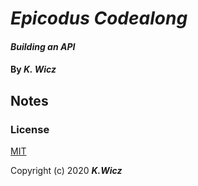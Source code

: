 
# _Epicodus Codealong_

#### _Building an API_

#### By _**K. Wicz**_

## Notes


### License

[MIT](https://choosealicense.com/licenses/mit/)

Copyright (c) 2020 **_K.Wicz_**